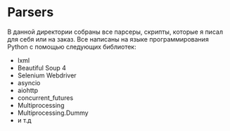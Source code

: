 # Parsers

В данной директории собраны все парсеры, скрипты, которые я писал для себя или на заказ.
Все написаны на языке программирования Python с помощью следующих библиотек:

 - lxml
  - Beautiful Soup 4 
  - Selenium Webdriver
  - asyncio
  - aiohttp
  - concurrent_futures
  - Multiprocessing
  - Multiprocessing.Dummy
  - и т.д 
